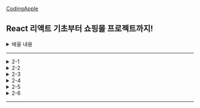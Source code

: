 [CodingApple](https://online.codingapple.com/course/react-basic/)

## React 리액트 기초부터 쇼핑몰 프로젝트까지!
<details>
<summary>배울 내용</summary>

    – class 문법 없이 개발하는 2020스타일 easy-mode 리액트

    – 컴포넌트, Props, State를 이용한 웹앱 개발

    – 리액트로 HTML 모듈화해서 개발하는 법

    – JSX for 반복문, 이벤트 핸들러 등 어떻게 쓰는지 정확히 알려줌

    – 리액트 CLI로 프로젝트 생성, 관리, 빌드하는 법

    – Redux와 context API로 데이터 관리

    – Ajax 등으로 서버 API 요청하는 법 (을 배울 텐데 Ajax가 뭔지 모르니까 그것부터)

    – 라우터로 페이지 나누기

    – 리액트에서 CSS 스타일링 잘하는 법 (styled component, SASS)

    – import/destructuring/arrow function 등 필요한 ES6 문법들

    – 스마트폰에 설치 가능한 Progressive Web App으로 리액트사이트 발행하기

    – (포트폴리오 자랑용) github pages를 이용해 사이트 발행

</details>

-----

<details>
<summary>2-1</summary>

### 쇼핑몰 프로젝트 : 프로젝트 생성 & Bootstrap 설치

npm, nsx install을 사용했을 때 설치가 오래 걸린다면?

```
구글에 'yarn 1' 검색 후 installer 설치 + 컴퓨터 재시작

yarn : npm보다 훨씬 빠른 라이브러리 설치 속도, 안정성을 자랑
       npm install ~~ => yarn add ~~
       npm run start => yarn start
```
새로운 프로젝트 생성
```
작업 폴더를 VScode 에디터로 오픈한 뒤 터미널 오픈
리액트 설치 명령어 입력 npx create-react-app shop
shop이라는 폴더를 VScode 에디터로 오픈한 뒤 코딩 시작~
터미널에서 yarn start 명령어로 미리보기 띄우기
```
CSS 쌩코딩하기 귀찮다? Bootstrap 라이브러리를 설치하자
```
Bootstrap은 원조 라이브러리이고, 리액트에 맞게 변형한 React Bootstrap을 설치
터미널에서 npm install react-bootstrap bootstrap 또는 yarn add react-bootstrap bootstrap

때에 따라 특정 스타일을 사용할 때 Bootstrap CSS 파일을 요구하는 경우가 있음
사이트에 있는 CSS 파일을 index.html 파일의 <head> 태그 안에 복붙!

Bootstarp 설치가 잘 되었는지 테스트 하고싶다
  1. getbootstrap.com 들어간 후 Documentation 탭으로 이동
  2. 원하는 레이아웃을 검색 ex) Button
  3. 그 중에 원하는 버튼의 HTML을 내 App.js에 복붙
  4. 미리보기에서 버튼이 뜬다면 설치 성공
```

</details>

<details>
<summary>2-2</summary>

### 평화로운 쇼핑몰 레이아웃 디자인시간

#### Bootstrap을 이용한 레이아웃 디자인

상단메뉴(Navbar) 만들기
```
1. react bootstrap 공식사이트 Component 메뉴에서 navbar 검색
2. 마음에 드는 navbear의 HTML 예제코드를 복붙
3. import { Navbar } from 'react-bootstrap'; (딸려온 컴포넌트들도 전부 import 해줘야 함)
```
대문(Jumbotron) 만들기
```
navbar와 똑같이 작업 ㄱㄱ 
배경이미지를 넣으려면 
  1. <Jumbotron className="background">
  2. CSS 파일로 가서 .background{} 안에 스타일 작성
  3. src 폴더에 이미지파일을 옮겨서 ./image.jpg
```
상품 레이아웃 만들기
```
상품 이미지를 가로로 3개, 모바일에선 세로 1열로 진열하고 싶다 (가로 3분할)
  Bootstrap 사용하기
  <div className="col-md-4">상품1</div>
  <div className="col-md-4">상품2</div>
  <div className="col-md-4">상품3</div>
```

</details>

<details>
<summary>2-3</summary>

### 코드가 넘나 길어진다면 import / export 사용해보기

데이터바인딩을 하고싶은데 데이터가 너무 길다?
```
import / export 문법으로 변수나 함수나 자료형을 다른 파일로 저장해둔 뒤에 불러오기

data.js에서 App.js 이렇게 변수, 혹은 데이터를 보내려면
   1. 일단 data.js에서] 원하는 데이터를 export 하고
   2. App.js에서는 data.js를 import 하면 됨
   ex)
   (data.js 파일)
   var 중요데이터 = 'Moon';
   export default 중요데이터;
     => 변수명, 함수명, 자료형 전부 배출 가능
        파일마다 export default 라는 키워드는 하나만 사용 가능
   (App.js 파일)
   import 중요데이터 from './data.js';
     => 변수명이라는 부분은 자유롭게 작성 가능
        경로 쓸 때, ./ 라는 것은 현재 경로

여러개의 변수들을 내보내고 싶으면
   ex)
   (data.js 파일)
   var name1 = 'Moon';
   var name2 = 'Kim';
   export default name1, name2;
   (App.js 파일)
   import {name1, name2} from './data.js';
      => 변수명을 자유롭게 작명이 불가능하고 export 했던 변수명 그대로 사용
```
쇼핑몰 데이터를 state로 저장하고 싶은데 너무 길다, 다른 파일로 빼자
```
1. data.js 에 데이터를 저장하고
2. App.js 에 import Data from './data.js';
3. 사용하고 싶은 곳에서 let [shoes, shoes변경] = useState(Data);
```
3개의 상품 데이터를 알맞는 HTML 자리에 데이터바인딩 하기
```
ex)
~~~HTML잔뜩~~~
<div className = "col-md-4">
   <img src = "https://codingapple1.github.io/shop/shoes1.jpg" width = "100%" />
   <h4>{shoes[0].title}</h4>
   <p>{shoes[0].content} & {shoes[0].price}</p>
</div>
~~~shoes[1]~~~
~~~shoes[2]~~~
```

</details>

<details>
<summary>2-4</summary>

### 해설 : 상품목록 Component화 + 반복문

상품 레이아웃 컴포넌트화 하기
```
1. "col-md-4" 라는 div 박스들을 컴포넌트로 만들기
   function Goods(){
      return (
         <div classNmae="col-md-4">
            <h4>{ shoes[0].title }</h4>
            <p>{ shoes[0].content } & { shoes[0].price }</p>
         </div>
      )
   }
2. App(){} 안에 필요한 위치에 <Goods /> 추가
3. shoes라는 변수는 App 컴포넌트에 있고 Goods 컴포넌트에 없으니 props로 전송해주기
   <Goods shoes = {shoes} />

   function Goods(props){
      return (
         <div classNmae="col-md-4">
            <h4>{ props.shoes[0].title }</h4>
            <p>{ props.shoes[0].content } & { props.shoes[0].price }</p>
         </div>
      )
   }
```
각각의 Goods 컴포넌트마다 다른 데이터 전송해주기
```
shoes라는 [{}, {}, {}] 를 전부 다 전송하지 않고 하나의 {} 오브젝트만 각각 전송
   1. <Card shoes={shoes[0]} />
      <Card shoes={shoes[1]} />
      <Card shoes={shoes[2]} />
   2. <h4>{ props.shoes.title }</h4>
      <p>{ props.shoes.content } & { props.shoes.price }</p>
```
Goods 컴포넌트 반복문 돌리기
```
shoes 라는 state 갯수만큼 돌려야하니까 shoes에 map 붙이기
   {
      shoes.map((a, i) => {
      return <Goods shoes = {shoes{i}} />
      });
   }
   => map 반복문 안에는 2개의 파라미터가 들어갈 수 있음 (a, i)
      a는 shoes라는 array에 있던 하나하나의 데이터를 의미
      i는 반복문을 돌면서 1씩 증가하는 정수 (0, 1, 2 ...)
```
상품 이미지들 데이터바인딩 하기
```
1. <img src=”~~~/shoes1.jpg”> 이렇게 하드코딩 되어있는 코드를
2. <img src={ ~~~ shoes반복문돌때마다1,2,3으로변하는변수.jpg} /> 로 변경
   <img src={ 'https://codingapple1.github.io/shop/shoes' + i + '.jpg' } width="100%"/>
   => i는 map 안에 i라는 변수 (0, 1, 2 ...)
3. i라는 변수는 App 컴포넌트가 가지고 있는 변수이기 때문에 props로 전송
   { 
      shoes.map((a,i)=>{
         return <Card shoes={shoes[i]} i={i} />
      });
   }
   <img src={ 'https://codingapple1.github.io/shop/shoes' + (props.i+1) + '.jpg' } width="100%"/>
```

</details>


<details>
<summary>2-5</summary>

### React Router 1 : 셋팅과 기본 라우팅

    - 설치 / 셋팅
      -> yarn add ract-router-dom
         (index.js 파일)
         import { BrowserRouter } from 'react-router-dom';
         ReactDOM.render(
           <React.StrictMode>
             <BrowserRouter>
               <App/>
             </BrowserRouter>
           </React.StrictMode>
           document.getElementById('root')
         );
         => BrowerRouter는 사이트 방문시 주소에 # 없이 깔끔
         => HashRouter는 사이트 방문시 URL 맨 뒤에 /#/이 붙은 채로 시작
            원래는 브라우저 주소창에 뭔가 페이지를 입력하면 서버에게 특정 페이지 좀 보여달라는 요청이 됨
            하지만 현재는 요청할 서버가 없고 그냥 리액트가 라우팅을 담당 중
            그래서 잘못하면 있지도 않은 페이지를 서버에 요청해서 404 Page Not Found 에러가 뜰 수 있음
            실수로 서버에게 요청하지 않게 하려면 안전하게 # 붙이기
            브라우저 주소창에서 # 뒤에 붙은 것들은 절대 서버로 요청되지 않음

    - 라우팅 (페이지 나누기)
      -> 1. / 여기로 접속하면 메인페이지 보여주기
         2. /detail 로 접속하면 상세페이지 보여주기
      -> 라우팅을 하려면
         1. 여러가지 태그들 import 
            import { Link, Route, Switch } from 'react-router-dom';
         2. 원하는 곳에 <Route></Route> 태그 작성
         3. <Route> 안에 path와 path 방문 시 보여줄 HTML 작성
            ex)
            <div>
              ~~~HTML잔뜩~~~
              <Route path = "/">
                <div>메인페이지</div>
              <Route>
              <Route path = "/detail">
                <div>상세페이지</div>
              <Route>
            </div>
         4. 브라우저 주소창에
            http://localhost:3000/ 로 접속하면 "메인페이지", 
            http://localhost:3000/detail 로 접속하면 "상세페이지"가 보임
         => 참고로 <Route path = "/어쩌고" component = {Goods}></Route>를 작성하면 /어쩌고 라는 경로로 접속했을 때 Goods 라는 컴포넌트를 보여줌
      -> /detail로 접속했는데 왜 상세페이지, 메인페이지 둘 다 보여줘?
         => /detail 이라고 적으면 / 라는 경로도 포함 되어있음
            싫으면 / 경로에 exact 라는 속성을 부여해주면 됨
            ex) 
            <Route exact path="/"> 
              <div>메인페이지에요</div> 
            </Route> 

</details>

<details>
<summary>2-6</summary>

### React Router 2 : Link, Switch, history 기능

    - <Detail> 을 다른 파일에 저장해둔 뒤 App.js까지 import 해오기
      1. src 폴더 내에 Detaill.js 파일을 만들고
      2. import React from 'react';
      3. function Detail(){ return( ~~~HTML잔뜩~~~ ) };
      4. 맨 마지막 줄에 Detail 이라는 함수를 export default Detail
      5. (App.js 파일) 
         import Detail from'./Detail.js';
         <Route path = "/detail">
           <Detail/>
         </Route>
   
    - Link 태그로 페이지 이동 버튼 만들기
      -> 상단메뉴(Navbar)로 이동
         <Nav.Link> <Link to = "/">Home</Link> </Nav.Link>
         <Nav.Link> <Link to = "/detail">Detail</Link> </Nav.Link>
         => Link 태그를 사용하고 to 속성을 이용해 경로만 지정해주면 됨

    - 다른 방법으로 페이지 이동 기능 만들기
      1. import {useHistory} from 'react-router-dom';
      2. let history = useHistory();
         -> useHistory() : 페이지 이동 내역 + 여러가지 유용한 함수
                        history 라는 변수엔 큰 object{} 자료가 하나 저장되어있음
      3. goBack() : 페이지가 뒤로 간다
         <button onClick = { () => { history.goBack() }} >뒤로가기</Button>
      4. push() : 커스텀 페이지로 이동하는 기능을 만들고 싶다
         <button onClick = { () => { history.push('/') }} >뒤로가기</button>

    - Switch 컴포넌트에 대해 알아보자
      -> Switch : 매치되는 <Route> 들을 전부 보여주지 말고 한 번에 하나만 보여주세요~
         => path = "/:id" : /슬래시 뒤에 모든 문자가 오면 이 Route로 안내해주세요~
            그럼 /detail로 이동하면 (1)<Detail> (2)<div>새로만든route</div> 둘 다 보여줌
            왜냐면 리액트 라우터는 그냥 URL 매치되는 것들 전부 다 보여주니깐
            한 번에 하나의 <Route>만 보여주고 싶다?
            => <Route>들을 위에서 import 해온 <Switch> 태그로 감싸면 됨
               감싸주면 여러 개의 Route가 매칭이 되어도 맨 위의 Route 하나만 보여줌
               이걸 응용하면 / 경로 문제도, exact도 쓰지 않고 해결 가능

</details>

-----